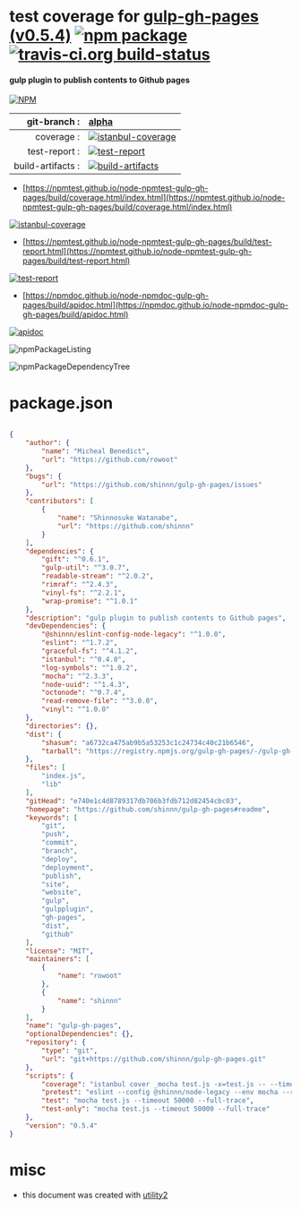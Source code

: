 # test coverage for  [gulp-gh-pages (v0.5.4)](https://github.com/shinnn/gulp-gh-pages#readme)  [![npm package](https://img.shields.io/npm/v/npmtest-gulp-gh-pages.svg?style=flat-square)](https://www.npmjs.org/package/npmtest-gulp-gh-pages) [![travis-ci.org build-status](https://api.travis-ci.org/npmtest/node-npmtest-gulp-gh-pages.svg)](https://travis-ci.org/npmtest/node-npmtest-gulp-gh-pages)
#### gulp plugin to publish contents to Github pages

[![NPM](https://nodei.co/npm/gulp-gh-pages.png?downloads=true&downloadRank=true&stars=true)](https://www.npmjs.com/package/gulp-gh-pages)

| git-branch : | [alpha](https://github.com/npmtest/node-npmtest-gulp-gh-pages/tree/alpha)|
|--:|:--|
| coverage : | [![istanbul-coverage](https://npmtest.github.io/node-npmtest-gulp-gh-pages/build/coverage.badge.svg)](https://npmtest.github.io/node-npmtest-gulp-gh-pages/build/coverage.html/index.html)|
| test-report : | [![test-report](https://npmtest.github.io/node-npmtest-gulp-gh-pages/build/test-report.badge.svg)](https://npmtest.github.io/node-npmtest-gulp-gh-pages/build/test-report.html)|
| build-artifacts : | [![build-artifacts](https://npmtest.github.io/node-npmtest-gulp-gh-pages/glyphicons_144_folder_open.png)](https://github.com/npmtest/node-npmtest-gulp-gh-pages/tree/gh-pages/build)|

- [https://npmtest.github.io/node-npmtest-gulp-gh-pages/build/coverage.html/index.html](https://npmtest.github.io/node-npmtest-gulp-gh-pages/build/coverage.html/index.html)

[![istanbul-coverage](https://npmtest.github.io/node-npmtest-gulp-gh-pages/build/screenCapture.buildCi.browser.%252Ftmp%252Fbuild%252Fcoverage.lib.html.png)](https://npmtest.github.io/node-npmtest-gulp-gh-pages/build/coverage.html/index.html)

- [https://npmtest.github.io/node-npmtest-gulp-gh-pages/build/test-report.html](https://npmtest.github.io/node-npmtest-gulp-gh-pages/build/test-report.html)

[![test-report](https://npmtest.github.io/node-npmtest-gulp-gh-pages/build/screenCapture.buildCi.browser.%252Ftmp%252Fbuild%252Ftest-report.html.png)](https://npmtest.github.io/node-npmtest-gulp-gh-pages/build/test-report.html)

- [https://npmdoc.github.io/node-npmdoc-gulp-gh-pages/build/apidoc.html](https://npmdoc.github.io/node-npmdoc-gulp-gh-pages/build/apidoc.html)

[![apidoc](https://npmdoc.github.io/node-npmdoc-gulp-gh-pages/build/screenCapture.buildCi.browser.%252Ftmp%252Fbuild%252Fapidoc.html.png)](https://npmdoc.github.io/node-npmdoc-gulp-gh-pages/build/apidoc.html)

![npmPackageListing](https://npmtest.github.io/node-npmtest-gulp-gh-pages/build/screenCapture.npmPackageListing.svg)

![npmPackageDependencyTree](https://npmtest.github.io/node-npmtest-gulp-gh-pages/build/screenCapture.npmPackageDependencyTree.svg)



# package.json

```json

{
    "author": {
        "name": "Micheal Benedict",
        "url": "https://github.com/rowoot"
    },
    "bugs": {
        "url": "https://github.com/shinnn/gulp-gh-pages/issues"
    },
    "contributors": [
        {
            "name": "Shinnosuke Watanabe",
            "url": "https://github.com/shinnn"
        }
    ],
    "dependencies": {
        "gift": "^0.6.1",
        "gulp-util": "^3.0.7",
        "readable-stream": "^2.0.2",
        "rimraf": "^2.4.3",
        "vinyl-fs": "^2.2.1",
        "wrap-promise": "^1.0.1"
    },
    "description": "gulp plugin to publish contents to Github pages",
    "devDependencies": {
        "@shinnn/eslint-config-node-legacy": "^1.0.0",
        "eslint": "^1.7.2",
        "graceful-fs": "^4.1.2",
        "istanbul": "^0.4.0",
        "log-symbols": "^1.0.2",
        "mocha": "^2.3.3",
        "node-uuid": "^1.4.3",
        "octonode": "^0.7.4",
        "read-remove-file": "^3.0.0",
        "vinyl": "^1.0.0"
    },
    "directories": {},
    "dist": {
        "shasum": "a6732ca475ab9b5a53253c1c24734c40c21b6546",
        "tarball": "https://registry.npmjs.org/gulp-gh-pages/-/gulp-gh-pages-0.5.4.tgz"
    },
    "files": [
        "index.js",
        "lib"
    ],
    "gitHead": "e740e1c4d8789317db706b3fdb712d82454cbc03",
    "homepage": "https://github.com/shinnn/gulp-gh-pages#readme",
    "keywords": [
        "git",
        "push",
        "commit",
        "branch",
        "deploy",
        "deployment",
        "publish",
        "site",
        "website",
        "gulp",
        "gulpplugin",
        "gh-pages",
        "dist",
        "github"
    ],
    "license": "MIT",
    "maintainers": [
        {
            "name": "rowoot"
        },
        {
            "name": "shinnn"
        }
    ],
    "name": "gulp-gh-pages",
    "optionalDependencies": {},
    "repository": {
        "type": "git",
        "url": "git+https://github.com/shinnn/gulp-gh-pages.git"
    },
    "scripts": {
        "coverage": "istanbul cover _mocha test.js -x=test.js -- --timeout 50000",
        "pretest": "eslint --config @shinnn/node-legacy --env mocha --rule 'no-underscore-dangle: 0' --rule 'camelcase: 0' index.js test.js lib",
        "test": "mocha test.js --timeout 50000 --full-trace",
        "test-only": "mocha test.js --timeout 50000 --full-trace"
    },
    "version": "0.5.4"
}
```



# misc
- this document was created with [utility2](https://github.com/kaizhu256/node-utility2)
